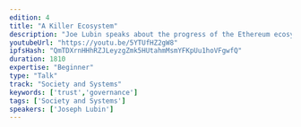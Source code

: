 ```yaml
---
edition: 4
title: "A Killer Ecosystem"
description: "Joe Lubin speaks about the progress of the Ethereum ecosystem and recent projects that have been developed in just the last few years."
youtubeUrl: "https://youtu.be/5YTUfHZ2gW8"
ipfsHash: "QmTDXrnHHhRZJLeyzgZmk5HUtahmMsmYFKpUu1hoVFgwfQ"
duration: 1810
expertise: "Beginner"
type: "Talk"
track: "Society and Systems"
keywords: ['trust','governance']
tags: ['Society and Systems']
speakers: ['Joseph Lubin']
---
```

